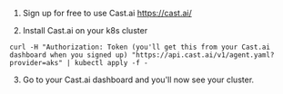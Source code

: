 1. Sign up for free to use Cast.ai
https://cast.ai/

2. Install Cast.ai on your k8s cluster
```
curl -H "Authorization: Token (you'll get this from your Cast.ai dashboard when you signed up) "https://api.cast.ai/v1/agent.yaml?provider=aks" | kubectl apply -f -
```

3. Go to your Cast.ai dashboard and you'll now see your cluster.
